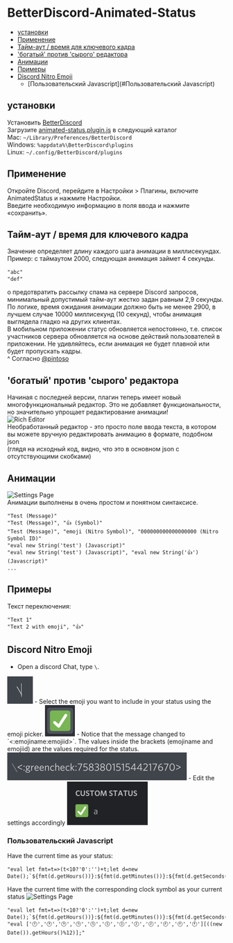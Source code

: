 # BetterDiscord-Animated-Status

<!-- vim-markdown-toc GFM -->

* [установки](#установки)
* [Применение](#Применение)
* [Тайм-аут / время для ключевого кадра](#Тайм-аут-/-время-для-ключевого-кадра)
* ['богатый' против 'сырого' редактора](#богатый-против-сырого-редактора)
* [Анимации](#Анимации)
* [Примеры](#Примеры)
* [Discord Nitro Emoji](#discord-nitro-emoji)
	* [Пользовательский Javascript](#Пользовательский Javascript)

<!-- vim-markdown-toc -->

## установки
Установить [BetterDiscord](https://github.com/rauenzi/BetterDiscordApp)\
Загрузите  [animated-status.plugin.js](/animated-status.plugin.js?raw=true) в следующий каталог\
Mac: `~/Library/Preferences/BetterDiscord`\
Windows: `%appdata%\BetterDiscord\plugins`\
Linux: `~/.config/BetterDiscord/plugins`

## Применение
Откройте Discord, перейдите в Настройки \> Плагины, включите AnimatedStatus и нажмите Настройки. \
Введите необходимую информацию в поля ввода и нажмите «сохранить».
## Тайм-аут / время для ключевого кадра
Значение определяет длину каждого шага анимации в миллисекундах.
Пример: с таймаутом 2000, следующая анимация займет 4 секунды.
```
"abc"
"def"
```
o предотвратить рассылку спама на сервере Discord запросов, минимальный допустимый тайм-аут жестко задан равным 2,9 секунды. \
По логике, время ожидания анимации должно быть не менее 2900, в лучшем случае 10000 миллисекунд (10 секунд), чтобы анимация выглядела гладко на других клиентах. \
В мобильном приложении статус обновляется непостоянно, т.е. список участников сервера обновляется на основе действий пользователей в приложении. Не удивляйтесь, если анимация не будет плавной или будет пропускать кадры. \
^ Согласно [@pintoso](https://github.com/pintoso)

## 'богатый' против 'сырого' редактора
Начиная с последней версии, плагин теперь имеет новый многофункциональный редактор. Это не добавляет функциональности, но значительно упрощает редактирование анимации! \
![Rich Editor](/screenshots/rich.png?raw=true)\
Необработанный редактор - это просто поле ввода текста, в котором вы можете вручную редактировать анимацию в формате, подобном json \
(глядя на исходный код, видно, что это в основном json с отсутствующими скобками)
## Анимации
![Settings Page](/screenshots/settings.png?raw=true)\
Анимации выполнены в очень простом и понятном синтаксисе.
```
"Test (Message)"
"Test (Message)", "👍 (Symbol)"
"Test (Message)", "emoji (Nitro Symbol)", "000000000000000000 (Nitro Symbol ID)"
"eval new String('test') (Javascript)"
"eval new String('test') (Javascript)", "eval new String('👍') (Javascript)"
...
```
## Примеры
Текст переключения:
```
"Text 1"
"Text 2 with emoji", "👍"
```

## Discord Nitro Emoji
- Open a discord Chat, type `\`.
<img src="screenshots/nitro0.png">
- Select the emoji you want to include in your status using the emoji picker.
<img src="screenshots/nitro1.png">
- Notice that the message changed to `<:emojiname:emojiid>`. The values inside the brackets (emojiname and emojiid) are the values required for the status.
<img src="screenshots/nitro2.png">
- Edit the settings accordingly
<img src="screenshots/nitro3.png">

### Пользовательский Javascript
Have the current time as your status:
```
"eval let fmt=t=>(t<10?'0':'')+t;let d=new Date();`${fmt(d.getHours())}:${fmt(d.getMinutes())}:${fmt(d.getSeconds())}`;"
```

Have the current time with the corresponding clock symbol as your current status
![Settings Page](/screenshots/status_clock.png?raw=true)
```
"eval let fmt=t=>(t<10?'0':'')+t;let d=new Date();`${fmt(d.getHours())}:${fmt(d.getMinutes())}:${fmt(d.getSeconds())}`;", "eval ['🕛','🕐','🕑','🕒','🕓','🕔','🕕','🕖','🕗','🕘','🕙','🕚'][((new Date()).getHours()%12)];"
```
